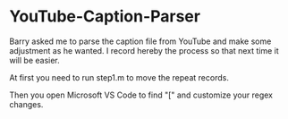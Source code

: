 # YouTube-Caption-Parser
Barry asked me to parse the caption file from YouTube and make some adjustment as he wanted. I record hereby the process so that next time it will be easier.

At first you need to run step1.m to move the repeat records.

Then you open Microsoft VS Code to find "[" and customize your regex changes.
